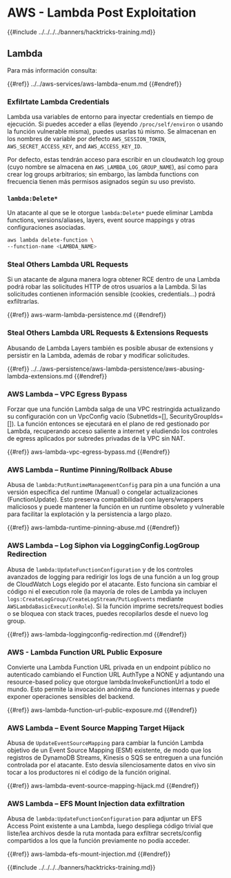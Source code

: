 # AWS - Lambda Post Exploitation

{{#include ../../../../banners/hacktricks-training.md}}

## Lambda

Para más información consulta:

{{#ref}}
../../aws-services/aws-lambda-enum.md
{{#endref}}

### Exfilrtate Lambda Credentials

Lambda usa variables de entorno para inyectar credentials en tiempo de ejecución. Si puedes acceder a ellas (leyendo `/proc/self/environ` o usando la función vulnerable misma), puedes usarlas tú mismo. Se almacenan en los nombres de variable por defecto `AWS_SESSION_TOKEN`, `AWS_SECRET_ACCESS_KEY`, and `AWS_ACCESS_KEY_ID`.

Por defecto, estas tendrán acceso para escribir en un cloudwatch log group (cuyo nombre se almacena en `AWS_LAMBDA_LOG_GROUP_NAME`), así como para crear log groups arbitrarios; sin embargo, las lambda functions con frecuencia tienen más permisos asignados según su uso previsto.

### `lambda:Delete*`
Un atacante al que se le otorgue `lambda:Delete*` puede eliminar Lambda functions, versions/aliases, layers, event source mappings y otras configuraciones asociadas.
```bash
aws lambda delete-function \
--function-name <LAMBDA_NAME>
```
### Steal Others Lambda URL Requests

Si un atacante de alguna manera logra obtener RCE dentro de una Lambda podrá robar las solicitudes HTTP de otros usuarios a la Lambda. Si las solicitudes contienen información sensible (cookies, credentials...) podrá exfiltrarlas.

{{#ref}}
aws-warm-lambda-persistence.md
{{#endref}}

### Steal Others Lambda URL Requests & Extensions Requests

Abusando de Lambda Layers también es posible abusar de extensions y persistir en la Lambda, además de robar y modificar solicitudes.

{{#ref}}
../../aws-persistence/aws-lambda-persistence/aws-abusing-lambda-extensions.md
{{#endref}}

### AWS Lambda – VPC Egress Bypass

Forzar que una función Lambda salga de una VPC restringida actualizando su configuración con un VpcConfig vacío (SubnetIds=[], SecurityGroupIds=[]). La función entonces se ejecutará en el plano de red gestionado por Lambda, recuperando acceso saliente a internet y eludiendo los controles de egress aplicados por subredes privadas de la VPC sin NAT.

{{#ref}}
aws-lambda-vpc-egress-bypass.md
{{#endref}}

### AWS Lambda – Runtime Pinning/Rollback Abuse

Abusa de `lambda:PutRuntimeManagementConfig` para pin a una función a una versión específica del runtime (Manual) o congelar actualizaciones (FunctionUpdate). Esto preserva compatibilidad con layers/wrappers maliciosos y puede mantener la función en un runtime obsoleto y vulnerable para facilitar la explotación y la persistencia a largo plazo.

{{#ref}}
aws-lambda-runtime-pinning-abuse.md
{{#endref}}

### AWS Lambda – Log Siphon via LoggingConfig.LogGroup Redirection

Abusa de `lambda:UpdateFunctionConfiguration` y de los controles avanzados de logging para redirigir los logs de una función a un log group de CloudWatch Logs elegido por el atacante. Esto funciona sin cambiar el código ni el execution role (la mayoría de roles de Lambda ya incluyen `logs:CreateLogGroup/CreateLogStream/PutLogEvents` mediante `AWSLambdaBasicExecutionRole`). Si la función imprime secrets/request bodies o se bloquea con stack traces, puedes recopilarlos desde el nuevo log group.

{{#ref}}
aws-lambda-loggingconfig-redirection.md
{{#endref}}

### AWS - Lambda Function URL Public Exposure

Convierte una Lambda Function URL privada en un endpoint público no autenticado cambiando el Function URL AuthType a NONE y adjuntando una resource-based policy que otorgue lambda:InvokeFunctionUrl a todo el mundo. Esto permite la invocación anónima de funciones internas y puede exponer operaciones sensibles del backend.

{{#ref}}
aws-lambda-function-url-public-exposure.md
{{#endref}}

### AWS Lambda – Event Source Mapping Target Hijack

Abusa de `UpdateEventSourceMapping` para cambiar la función Lambda objetivo de un Event Source Mapping (ESM) existente, de modo que los registros de DynamoDB Streams, Kinesis o SQS se entreguen a una función controlada por el atacante. Esto desvía silenciosamente datos en vivo sin tocar a los productores ni el código de la función original.

{{#ref}}
aws-lambda-event-source-mapping-hijack.md
{{#endref}}

### AWS Lambda – EFS Mount Injection data exfiltration

Abusa de `lambda:UpdateFunctionConfiguration` para adjuntar un EFS Access Point existente a una Lambda, luego despliega código trivial que liste/lea archivos desde la ruta montada para exfiltrar secrets/config compartidos a los que la función previamente no podía acceder.

{{#ref}}
aws-lambda-efs-mount-injection.md
{{#endref}}



{{#include ../../../../banners/hacktricks-training.md}}
